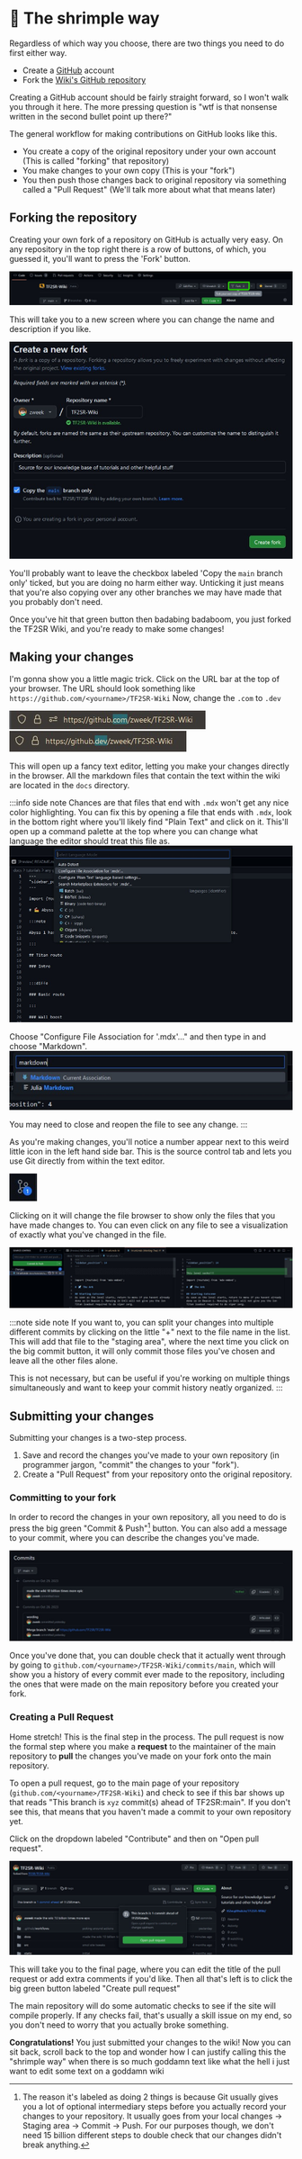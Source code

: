 # 🍤 The shrimple way

Regardless of which way you choose, there are two things you need to do first either way.

- Create a [GitHub](https://github.com) account
- Fork the [Wiki's GitHub repository](https://github.com/TF2SR/TF2SR-Wiki)

Creating a GitHub account should be fairly straight forward, so I won't walk you through it here. The more pressing question is "wtf is that nonsense written in the second bullet point up there?"

The general workflow for making contributions on GitHub looks like this.

- You create a copy of the original repository under your own account (This is called "forking" that repository)
- You make changes to your own copy (This is your "fork")
- You then push those changes back to original repository via something called a "Pull Request" (We'll talk more about what that means later)

## Forking the repository

Creating your own fork of a repository on GitHub is actually very easy. On any repository in the top right there is a row of buttons, of which, you guessed it, you'll want to press the 'Fork' button.

![](img/ghfork.jpg)

This will take you to a new screen where you can change the name and description if you like. 

![](img/ghconfirmfork.jpg)

You'll probably want to leave the checkbox labeled 'Copy the `main` branch only' ticked, but you are doing no harm either way. Unticking it just means that you're also copying over any other branches we may have made that you probably don't need.

Once you've hit that green button then badabing badaboom, you just forked the TF2SR Wiki, and you're ready to make some changes!

## Making your changes

I'm gonna show you a little magic trick. Click on the URL bar at the top of your browser. The URL should look something like `https://github.com/<yourname>/TF2SR-Wiki` Now, change the `.com` to `.dev`

![](img/ghcom.jpg) ![](img/ghdev.jpg)

This will open up a fancy text editor, letting you make your changes directly in the browser. All the markdown files that contain the text within the wiki are located in the `docs` directory.

:::info side note
Chances are that files that end with `.mdx` won't get any nice color highlighting. You can fix this by opening a file that ends with `.mdx`, look in the bottom right where you'll likely find "Plain Text" and click on it. This'll open up a command palette at the top where you can change what language the editor should treat this file as.
![](img/mdxlang1.jpg)

Choose "Configure File Association for '.mdx'..." and then type in and choose "Markdown".
![](img/mdxlang2.jpg)

You may need to close and reopen the file to see any change.
:::

As you're making changes, you'll notice a number appear next to this weird little icon in the left hand side bar. This is the source control tab and lets you use Git directly from within the text editor.

![](img/vscgitbutton.jpg)

Clicking on it will change the file browser to show only the files that you have made changes to. You can even click on any file to see a visualization of exactly what you've changed in the file.

![](img/vscsourcecontrol.jpg)

:::note side note
If you want to, you can split your changes into multiple different commits by clicking on the little "+" next to the file name in the list. This will add that file to the "staging area", where the next time you click on the big commit button, it will only commit those files you've chosen and leave all the other files alone.

This is not necessary, but can be useful if you're working on multiple things simultaneously and want to keep your commit history neatly organized.
:::

## Submitting your changes

Submitting your changes is a two-step process.
1. Save and record the changes you've made to your own repository (in programmer jargon, "commit" the changes to your "fork").
2. Create a "Pull Request" from your repository onto the original repository.

### Committing to your fork

In order to record the changes in your own repository, all you need to do is press the big green "Commit & Push"[^1] button. You can also add a message to your commit, where you can describe the changes you've made.

![](img/ghcommithist.jpg)

[^1]: The reason it's labeled as doing 2 things is because Git usually gives you a lot of optional intermediary steps before you actually record your changes to your repository. It usually goes from your local changes -> Staging area -> Commit -> Push. For our purposes though, we don't need 15 billion different steps to double check that our changes didn't break anything.

Once you've done that, you can double check that it actually went through by going to `github.com/<yourname>/TF2SR-Wiki/commits/main`, which will show you a history of every commit ever made to the repository, including the ones that were made on the main repository before you created your fork.

### Creating a Pull Request

Home stretch! This is the final step in the process. The pull request is now the formal step where you make a **request** to the maintainer of the main repository to **pull** the changes you've made on your fork onto the main repository.

To open a pull request, go to the main page of your repository (`github.com/<yourname>/TF2SR-Wiki`) and check to see if this bar shows up that reads "This branch is `xyz` commit(s) ahead of TF2SR:main". If you don't see this, that means that you haven't made a commit to your own repository yet.

Click on the dropdown labeled "Contribute" and then on "Open pull request".

![](img/ghopenpr.jpg)

This will take you to the final page, where you can edit the title of the pull request or add extra comments if you'd like. Then all that's left is to click the big green button labeled "Create pull request"

The main repository will do some automatic checks to see if the site will compile properly. If any checks fail, that's usually a skill issue on my end, so you don't need to worry that you actually broke something.

**Congratulations!** You just submitted your changes to the wiki! Now you can sit back, scroll back to the top and wonder how I can justify calling this the "shrimple way" when there is so much goddamn text like what the hell i just want to edit some text on a goddamn wiki